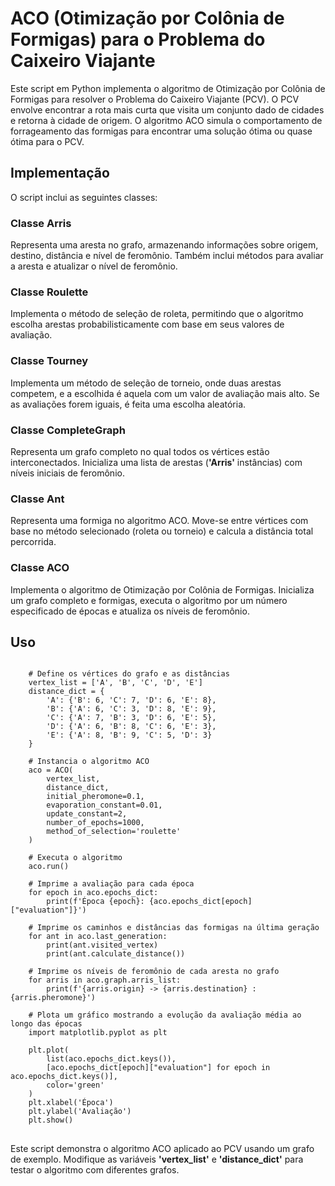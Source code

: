 # ACO (Otimização por Colônia de Formigas) para o Problema do Caixeiro Viajante
Este script em Python implementa o algoritmo de Otimização por Colônia de Formigas para resolver o Problema do Caixeiro Viajante (PCV). O PCV envolve encontrar a rota mais curta que visita um conjunto dado de cidades e retorna à cidade de origem. O algoritmo ACO simula o comportamento de forrageamento das formigas para encontrar uma solução ótima ou quase ótima para o PCV.

## Implementação
O script inclui as seguintes classes:

### Classe Arris
Representa uma aresta no grafo, armazenando informações sobre origem, destino, distância e nível de feromônio. Também inclui métodos para avaliar a aresta e atualizar o nível de feromônio.

### Classe Roulette
Implementa o método de seleção de roleta, permitindo que o algoritmo escolha arestas probabilisticamente com base em seus valores de avaliação.

### Classe Tourney
Implementa um método de seleção de torneio, onde duas arestas competem, e a escolhida é aquela com um valor de avaliação mais alto. Se as avaliações forem iguais, é feita uma escolha aleatória.

### Classe CompleteGraph
Representa um grafo completo no qual todos os vértices estão interconectados. Inicializa uma lista de arestas (**'Arris'** instâncias) com níveis iniciais de feromônio.

### Classe Ant
Representa uma formiga no algoritmo ACO. Move-se entre vértices com base no método selecionado (roleta ou torneio) e calcula a distância total percorrida.

### Classe ACO
Implementa o algoritmo de Otimização por Colônia de Formigas. Inicializa um grafo completo e formigas, executa o algoritmo por um número especificado de épocas e atualiza os níveis de feromônio.

## Uso

<pre>
<code>
    # Define os vértices do grafo e as distâncias
    vertex_list = ['A', 'B', 'C', 'D', 'E']
    distance_dict = {
        'A': {'B': 6, 'C': 7, 'D': 6, 'E': 8},
        'B': {'A': 6, 'C': 3, 'D': 8, 'E': 9},
        'C': {'A': 7, 'B': 3, 'D': 6, 'E': 5},
        'D': {'A': 6, 'B': 8, 'C': 6, 'E': 3},
        'E': {'A': 8, 'B': 9, 'C': 5, 'D': 3}
    }

    # Instancia o algoritmo ACO
    aco = ACO(
        vertex_list,
        distance_dict,
        initial_pheromone=0.1,
        evaporation_constant=0.01,
        update_constant=2,
        number_of_epochs=1000,
        method_of_selection='roulette'
    )

    # Executa o algoritmo
    aco.run()

    # Imprime a avaliação para cada época
    for epoch in aco.epochs_dict:
        print(f'Época {epoch}: {aco.epochs_dict[epoch]["evaluation"]}')

    # Imprime os caminhos e distâncias das formigas na última geração
    for ant in aco.last_generation:
        print(ant.visited_vertex)
        print(ant.calculate_distance())

    # Imprime os níveis de feromônio de cada aresta no grafo
    for arris in aco.graph.arris_list:
        print(f'{arris.origin} -> {arris.destination} : {arris.pheromone}')

    # Plota um gráfico mostrando a evolução da avaliação média ao longo das épocas
    import matplotlib.pyplot as plt

    plt.plot(
        list(aco.epochs_dict.keys()),
        [aco.epochs_dict[epoch]["evaluation"] for epoch in aco.epochs_dict.keys()],
        color='green'
    )
    plt.xlabel('Época')
    plt.ylabel('Avaliação')
    plt.show()
</code>
</pre>

Este script demonstra o algoritmo ACO aplicado ao PCV usando um grafo de exemplo. Modifique as variáveis **'vertex_list'** e **'distance_dict'** para testar o algoritmo com diferentes grafos.